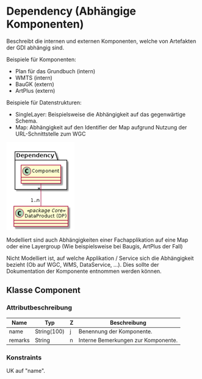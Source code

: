 # Dependency (Abhängige Komponenten)

Beschreibt die internen und externen Komponenten, welche von Artefakten der GDI abhängig sind.

Beispiele für Komponenten:
* Plan für das Grundbuch (intern)
* WMTS (intern) 
* BauGK (extern)
* ArtPlus (extern)

Beispiele für Datenstrukturen:
* SingleLayer: Beispielsweise die Abhängigkeit auf das gegenwärtige Schema.
* Map: Abhängigkeit auf den Identifier der Map aufgrund Nutzung der URL-Schnittstelle zum WGC 

![Dependency](../puml_output/simi_dependency.png) 

Modelliert sind auch Abhängigkeiten einer Fachapplikation auf eine Map oder eine Layergroup (Wie beispielsweise bei Baugis, ArtPlus der Fall)

Nicht Modelliert ist, auf welche Applikation / Service sich die Abhängigkeit bezieht (Ob auf WGC, WMS, DataService, ...).
Dies sollte der Dokumentation der Komponente entnommen werden können.

## Klasse Component

### Attributbeschreibung

|Name|Typ|Z|Beschreibung|
|---|---|---|---|
|name|String(100)|j|Benennung der Komponente.|
|remarks|String|n|Interne Bemerkungen zur Komponente.|

### Konstraints

UK auf "name".